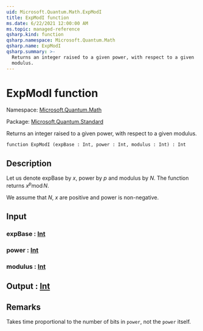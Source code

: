 ```yaml
---
uid: Microsoft.Quantum.Math.ExpModI
title: ExpModI function
ms.date: 6/22/2021 12:00:00 AM
ms.topic: managed-reference
qsharp.kind: function
qsharp.namespace: Microsoft.Quantum.Math
qsharp.name: ExpModI
qsharp.summary: >-
  Returns an integer raised to a given power, with respect to a given
  modulus.
---
```


# ExpModI function

Namespace: [Microsoft.Quantum.Math](xref:Microsoft.Quantum.Math)

Package: [Microsoft.Quantum.Standard](https://nuget.org/packages/Microsoft.Quantum.Standard)


Returns an integer raised to a given power, with respect to a givenmodulus.

```qsharp
function ExpModI (expBase : Int, power : Int, modulus : Int) : Int
```


## Description

Let us denote expBase by $x$, power by $p$ and modulus by $N$.The function returns $x^p \operatorname{mod} N$.We assume that $N$, $x$ are positive and power is non-negative.

## Input

### expBase : [Int](xref:microsoft.quantum.qsharp.valueliterals#int-literals)




### power : [Int](xref:microsoft.quantum.qsharp.valueliterals#int-literals)




### modulus : [Int](xref:microsoft.quantum.qsharp.valueliterals#int-literals)





## Output : [Int](xref:microsoft.quantum.qsharp.valueliterals#int-literals)



## Remarks

Takes time proportional to the number of bits in `power`, not the `power` itself.
